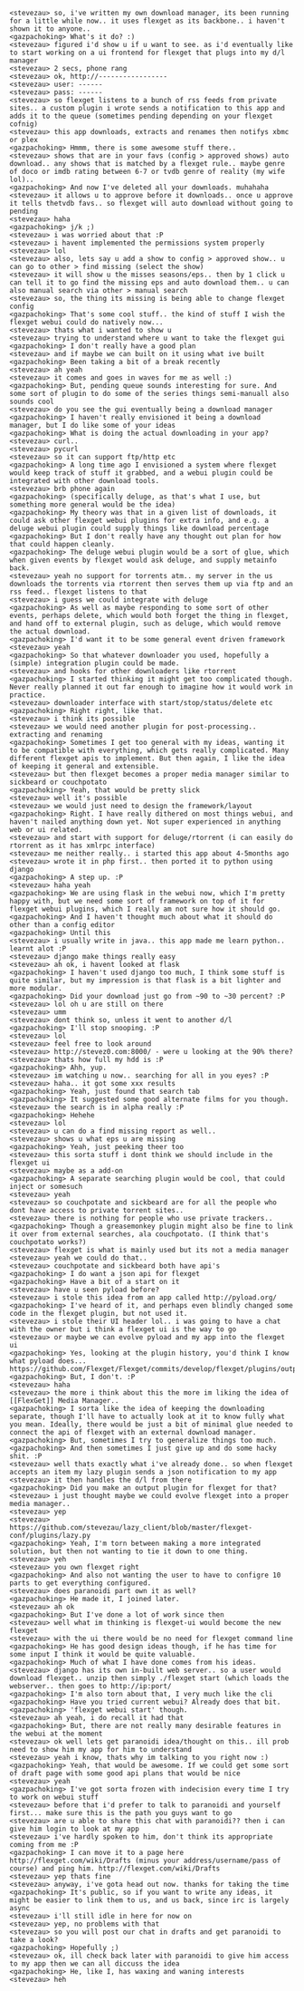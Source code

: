 
    <stevezau> so, i've written my own download manager, its been running for a little while now.. it uses flexget as its backbone.. i haven't shown it to anyone..
    <gazpachoking> What's it do? :)
    <stevezau> figured i'd show u if u want to see. as i'd eventually like to start working on a ui frontend for flexget that plugs into my d/l manager
    <stevezau> 2 secs, phone rang
    <stevezau> ok, http://-----------------
    <stevezau> user: ------
    <stevezau> pass: ------
    <stevezau> so flexget listens to a bunch of rss feeds from private sites.. a custom plugin i wrote sends a notification to this app and adds it to the queue (sometimes pending depending on your flexget cofnig)
    <stevezau> this app downloads, extracts and renames then notifys xbmc or plex
    <gazpachoking> Hmmm, there is some awesome stuff there..
    <stevezau> shows that are in your favs (config > approved shows) auto download.. any shows that is matched by a flexget rule.. maybe genre of doco or imdb rating between 6-7 or tvdb genre of reality (my wife lol)..
    <gazpachoking> And now I've deleted all your downloads. muhahaha
    <stevezau> it allows u to approve before it downloads.. once u approve it tells thetvdb favs.. so flexget will auto download without going to pending
    <stevezau> haha
    <gazpachoking> j/k ;)
    <stevezau> i was worried about that :P
    <stevezau> i havent implemented the permissions system properly
    <stevezau> lol
    <stevezau> also, lets say u add a show to config > approved show.. u can go to other > find missing (select the show)
    <stevezau> it will show u the misses seasons/eps.. then by 1 click u can tell it to go find the missing eps and auto download them.. u can also manual search via other > manual search
    <stevezau> so, the thing its missing is being able to change flexget config
    <gazpachoking> That's some cool stuff.. the kind of stuff I wish the flexget webui could do natively now...
    <stevezau> thats what i wanted to show u
    <stevezau> trying to understand where u want to take the flexget gui
    <gazpachoking> I don't really have a good plan
    <stevezau> and if maybe we can built on it using what ive built
    <gazpachoking> Been taking a bit of a break recently
    <stevezau> ah yeah
    <stevezau> it comes and goes in waves for me as well :)
    <gazpachoking> But, pending queue sounds interesting for sure. And some sort of plugin to do some of the series things semi-manuall also sounds cool
    <stevezau> do you see the gui eventually being a download manager
    <gazpachoking> I haven't really envisioned it being a download manager, but I do like some of your ideas
    <gazpachoking> What is doing the actual downloading in your app?
    <stevezau> curl..
    <stevezau> pycurl
    <stevezau> so it can support ftp/http etc
    <gazpachoking> A long time ago I envisioned a system where flexget would keep track of stuff it grabbed, and a webui plugin could be integrated with other download tools.
    <stevezau> brb phone again
    <gazpachoking> (specifically deluge, as that's what I use, but something more general would be the idea)
    <gazpachoking> My theory was that in a given list of downloads, it could ask other flexget webui plugins for extra info, and e.g. a deluge webui plugin could supply things like download percentage
    <gazpachoking> But I don't really have any thought out plan for how that could happen cleanly.
    <gazpachoking> The deluge webui plugin would be a sort of glue, which when given events by flexget would ask deluge, and supply metainfo back.
    <stevezau> yeah no support for torrents atm.. my server in the us downloads the torrents via rtorrent then serves them up via ftp and an rss feed.. flexget listens to that
    <stevezau> i guess we could integrate with deluge
    <gazpachoking> As well as maybe responding to some sort of other events, perhaps delete, which would both forget the thing in flexget, and hand off to external plugin, such as deluge, which would remove the actual download.
    <gazpachoking> I'd want it to be some general event driven framework
    <stevezau> yeah
    <gazpachoking> So that whatever downloader you used, hopefully a (simple) integration plugin could be made.
    <stevezau> and hooks for other downloaders like rtorrent
    <gazpachoking> I started thinking it might get too complicated though. Never really planned it out far enough to imagine how it would work in practice.
    <stevezau> downloader interface with start/stop/status/delete etc
    <gazpachoking> Right right, like that.
    <stevezau> i think its possible
    <stevezau> we would need another plugin for post-processing.. extracting and renaming
    <gazpachoking> Sometimes I get too general with my ideas, wanting it to be compatible with everything, which gets really complicated. Many different flexget apis to implement. But then again, I like the idea of keeping it general and extensible.
    <stevezau> but then flexget becomes a proper media manager similar to sickbeard or couchpotato
    <gazpachoking> Yeah, that would be pretty slick
    <stevezau> well it's possible
    <stevezau> we would just need to design the framework/layout 
    <gazpachoking> Right. I have really dithered on most things webui, and haven't nailed anything down yet. Not super experienced in anything web or ui related.
    <stevezau> and start with support for deluge/rtorrent (i can easily do rtorrent as it has xmlrpc interface)
    <stevezau> me neither really.. i started this app about 4-5months ago
    <stevezau> wrote it in php first.. then ported it to python using django
    <gazpachoking> A step up. :P
    <stevezau> haha yeah
    <gazpachoking> We are using flask in the webui now, which I'm pretty happy with, but we need some sort of framework on top of it for flexget webui plugins, which I really am not sure how it should go.
    <gazpachoking> And I haven't thought much about what it should do other than a config editor
    <gazpachoking> Until this
    <stevezau> i usually write in java.. this app made me learn python.. learnt alot :P
    <stevezau> django make things really easy
    <stevezau> ah ok, i havent looked at flask
    <gazpachoking> I haven't used django too much, I think some stuff is quite similar, but my impression is that flask is a bit lighter and more modular.
    <gazpachoking> Did your download just go from ~90 to ~30 percent? :P
    <stevezau> lol oh u are still on there
    <stevezau> umm
    <stevezau> dont think so, unless it went to another d/l
    <gazpachoking> I'll stop snooping. :P
    <stevezau> lol
    <stevezau> feel free to look around
    <stevezau> http://stevez0.com:8000/ - were u looking at the 90% there?
    <stevezau> thats how full my hdd is :P
    <gazpachoking> Ahh, yup.
    <stevezau> im watching u now.. searching for all in you eyes? :P
    <stevezau> haha.. it got some xxx results
    <gazpachoking> Yeah, just found that search tab
    <gazpachoking> It suggested some good alternate films for you though.
    <stevezau> the search is in alpha really :P
    <gazpachoking> Hehehe
    <stevezau> lol
    <stevezau> u can do a find missing report as well..
    <stevezau> shows u what eps u are missing
    <gazpachoking> Yeah, just peeking theer too
    <stevezau> this sorta stuff i dont think we should include in the flexget ui
    <stevezau> maybe as a add-on
    <gazpachoking> A separate searching plugin would be cool, that could inject or somesuch
    <stevezau> yeah
    <stevezau> so couchpotate and sickbeard are for all the people who dont have access to private torrent sites..
    <stevezau> there is nothing for people who use private trackers.. 
    <gazpachoking> Though a greasemonkey plugin might also be fine to link it over from external searches, ala couchpotato. (I think that's couchpotato works?)
    <stevezau> flexget is what is mainly used but its not a media manager
    <stevezau> yeah we could do that..
    <stevezau> couchpotate and sickbeard both have api's
    <gazpachoking> I do want a json api for flexget
    <gazpachoking> Have a bit of a start on it
    <stevezau> have u seen pyload before?
    <stevezau> i stole this idea from an app called http://pyload.org/ 
    <gazpachoking> I've heard of it, and perhaps even blindly changed some code in the flexget plugin, but not used it.
    <stevezau> i stole their UI header lol.. i was going to have a chat with the owner but i think a flexget ui is the way to go
    <stevezau> or maybe we can evolve pyload and my app into the flexget ui
    <gazpachoking> Yes, looking at the plugin history, you'd think I know what pyload does... https://github.com/Flexget/Flexget/commits/develop/flexget/plugins/output/pyload.py
    <gazpachoking> But, I don't. :P
    <stevezau> haha
    <stevezau> the more i think about this the more im liking the idea of [[FlexGet]] Media Manager..
    <gazpachoking> I sorta like the idea of keeping the downloading separate, though I'll have to actually look at it to know fully what you mean. Ideally, there would be just a bit of minimal glue needed to connect the api of flexget with an external download manager.
    <gazpachoking> But, sometimes I try to generalize things too much.
    <gazpachoking> And then sometimes I just give up and do some hacky shit. :P
    <stevezau> well thats exactly what i've already done.. so when flexget accepts an item my lazy plugin sends a json notification to my app
    <stevezau> it then handles the d/l from there
    <gazpachoking> Did you make an output plugin for flexget for that?
    <stevezau> i just thought maybe we could evolve flexget into a proper media manager.. 
    <stevezau> yep 
    <stevezau> https://github.com/stevezau/lazy_client/blob/master/flexget-conf/plugins/lazy.py
    <gazpachoking> Yeah, I'm torn between making a more integrated solution, but then not wanting to tie it down to one thing.
    <stevezau> yeh
    <stevezau> you own flexget right
    <gazpachoking> And also not wanting the user to have to configre 10 parts to get everything configured.
    <stevezau> does paranoidi part own it as well?
    <gazpachoking> He made it, I joined later.
    <stevezau> ah ok
    <gazpachoking> But I've done a lot of work since then
    <stevezau> well what im thinking is flexget-ui would become the new flexget
    <stevezau> with the ui there would be no need for flexget command line
    <gazpachoking> He has good design ideas though, if he has time for some input I think it would be quite valuable.
    <gazpachoking> Much of what I have done comes from his ideas.
    <stevezau> django has its own in-built web server.. so a user would download flexget.. unzip then simply ./flexget start (which loads the webserver.. then goes to http://ip:port/
    <gazpachoking> I'm also torn about that, I very much like the cli
    <gazpachoking> Have you tried current webui? Already does that bit.
    <gazpachoking> 'flexget webui start' though.
    <stevezau> ah yeah, i do recall it had that
    <gazpachoking> But, there are not really many desirable features in the webui at the moment
    <stevezau> ok well lets get paranoidi idea/thought on this.. ill prob need to show him my app for him to understand
    <stevezau> yeah i know, thats why im talking to you right now :)
    <gazpachoking> Yeah, that would be awesome. If we could get some sort of draft page with some good api plans that would be nice
    <stevezau> yeah
    <gazpachoking> I've got sorta frozen with indecision every time I try to work on webui stuff
    <stevezau> before that i'd prefer to talk to paranoidi and yourself first... make sure this is the path you guys want to go
    <stevezau> are u able to share this chat with paranoidi?? then i can give him login to look at my app
    <stevezau> i've hardly spoken to him, don't think its appropriate coming from me :P
    <gazpachoking> I can move it to a page here http://flexget.com/wiki/Drafts (minus your address/username/pass of course) and ping him. http://flexget.com/wiki/Drafts
    <stevezau> yep thats fine
    <stevezau> anyway, i've gota head out now. thanks for taking the time
    <gazpachoking> It's public, so if you want to write any ideas, it might be easier to link them to us, and us back, since irc is largely async
    <stevezau> i'll still idle in here for now on
    <stevezau> yep, no problems with that
    <stevezau> so you will post our chat in drafts and get paranoidi to take a look?
    <gazpachoking> Hopefully ;)
    <stevezau> ok, ill check back later with paranoidi to give him access to my app then we can all diccuss the idea
    <gazpachoking> He, like I, has waxing and waning interests
    <stevezau> heh

